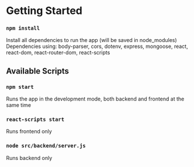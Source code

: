 # Getting Started

### `npm install`

Install all dependencies to run the app (will be saved in node_modules)
Dependencies using: body-parser, cors, dotenv, express, mongoose, react, react-dom, react-router-dom, react-scripts

## Available Scripts

### `npm start`

Runs the app in the development mode, both backend and frontend at the same time

### `react-scripts start`

Runs frontend only

### `node src/backend/server.js`

Runs backend only